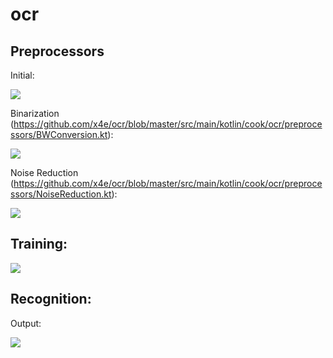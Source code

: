 # ocr

## Preprocessors

Initial:

![](https://i.imgur.com/1YVnh3D.png)

Binarization (https://github.com/x4e/ocr/blob/master/src/main/kotlin/cook/ocr/preprocessors/BWConversion.kt):

![](https://i.imgur.com/tdINsdK.png)

Noise Reduction (https://github.com/x4e/ocr/blob/master/src/main/kotlin/cook/ocr/preprocessors/NoiseReduction.kt):

![](https://i.imgur.com/OBO0VW3.png)

## Training:

![](https://i.imgur.com/q4jVGgG.png)

## Recognition:

Output:

![](https://i.imgur.com/S6L7xtd.png)
